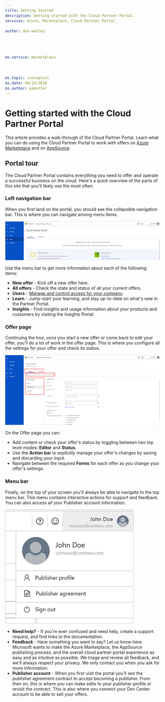 ```yaml
---
title: Getting Started 
description: Getting started with the Cloud Partner Portal.
services: Azure, Marketplace, Cloud Partner Portal, 

author: dan-wesley




ms.service: marketplace



ms.topic: conceptual
ms.date: 09/14/2018
ms.author: pabutler
---
```



# Getting started with the Cloud Partner Portal

This article provides a walk-through of the Cloud Partner Portal. Learn what you can do using the Cloud Partner Portal to work with offers on [Azure Marketplace](https://azuremarketplace.microsoft.com/) and on
[AppSource](https://appsource.microsoft.com/).

Portal tour
-----------

The Cloud Partner Portal contains everything you need to offer and operate a successful business on the cloud. Here's a quick overview of the parts of this site that you'll likely use the most often.

### Left navigation bar

When you first land on the portal, you should see the collapsible navigation bar. This is where you can navigate among menu items.

![Cloud Partner Portal](./media/cloud-partner-portal-getting-started-with-the-cloud-partner-portal/cloud-partner-portal-page.png)

Use the menu bar to get more information about each of the following items:

- **New offer** - Kick off a new offer here.
- **All offers** - Check the state and status of all your current offers.
- **Users** - [Manage and control access for your
    company](./cloud-partner-portal-manage-users.md).
- **Learn** - Jump-start your learning, and stay up-to-date on what's new in the Partner Portal.
- **Insights** - Find insights and usage information about your products and customers by visiting the Insights Portal.

### Offer page

Continuing the tour, once you start a new offer or come back to edit your offer, you'll do a lot of work in the offer page. This is where you configure all the settings for your offer and check its status.

![Offer page](./media/cloud-partner-portal-getting-started-with-the-cloud-partner-portal/offer-page.png)

On the Offer page you can:
- Add content or check your offer's status by toggling between two top level modes: **Editor** and **Status**.
- Use the **Action bar** to explicitly manage your offer's changes by saving and discarding your input.
- Navigate between the required **Forms** for each offer as you change your offer's settings.

### Menu bar

Finally, on the top of your screen you'll always be able to navigate to the top menu bar. This menu contains interactive actions for support and feedback. You can also access all your Publisher account information.

![Menu bar](./media/cloud-partner-portal-getting-started-with-the-cloud-partner-portal/menu-bar.png)

-   **Need help?** - If you're ever confused and need help, create a support request, and find links to the documentation.
-   **Feedback** - Have something you want to say? Let us know here. Microsoft wants to make the Azure Marketplace, the AppSource publishing process, and the overall cloud partner portal experience as easy and as intuitive as possible. We triage and review all feedback, and we'll always respect your privacy. We only contact you when you ask for more information.
- **Publisher account** - When you first visit the portal you'll see the publisher agreement contract to accept becoming a publisher. From then on, this is where you can make edits to your publisher profile or revisit the contract. This is also where you connect your Dev Center account to be able to sell your offers.
